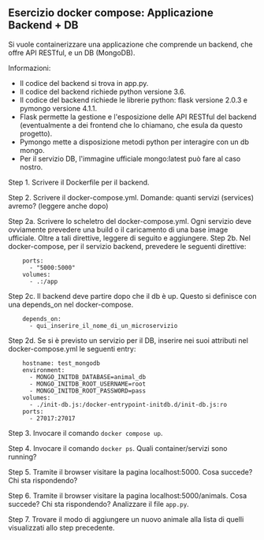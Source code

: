 ## Esercizio docker compose: Applicazione Backend + DB

Si vuole containerizzare una applicazione che comprende un backend, che offre API RESTful, e un DB (MongoDB).

Informazioni:
* Il codice del backend si trova in app.py.
* Il codice del backend richiede python versione 3.6.
* Il codice del backend richiede le librerie python: flask versione 2.0.3
e pymongo versione 4.1.1.
* Flask permette la gestione e l'esposizione delle API RESTful del backend (eventualmente a dei frontend che lo chiamano, che esula da questo progetto).
* Pymongo mette a disposizione metodi python per interagire con un db mongo.
* Per il servizio DB, l'immagine ufficiale mongo:latest può fare al caso nostro.

Step 1. Scrivere il Dockerfile per il backend.

Step 2. Scrivere il docker-compose.yml. Domande: quanti servizi (services) avremo? (leggere anche dopo)

Step 2a. Scrivere lo scheletro del docker-compose.yml. Ogni servizio deve ovviamente prevedere una build o il caricamento di una base image ufficiale. Oltre a tali direttive, leggere di seguito e aggiungere.
Step 2b. Nel docker-compose, per il servizio backend, prevedere le seguenti direttive:
```
    ports:
      - "5000:5000"
    volumes:
      - .:/app
```
Step 2c. Il backend deve partire dopo che il db è up. Questo si definisce con una depends_on nel docker-compose.
```
    depends_on:
      - qui_inserire_il_nome_di_un_microservizio
```
Step 2d. Se si è previsto un servizio per il DB, inserire nei suoi attributi nel docker-compose.yml le seguenti entry:
```
    hostname: test_mongodb
    environment:
      - MONGO_INITDB_DATABASE=animal_db
      - MONGO_INITDB_ROOT_USERNAME=root
      - MONGO_INITDB_ROOT_PASSWORD=pass
    volumes:
      - ./init-db.js:/docker-entrypoint-initdb.d/init-db.js:ro
    ports:
      - 27017:27017
```
Step 3. Invocare il comando ```docker compose up```.

Step 4. Invocare il comando ```docker ps```. Quali container/servizi sono running?

Step 5. Tramite il browser visitare la pagina localhost:5000. Cosa succede? Chi sta rispondendo?

Step 6. Tramite il browser visitare la pagina localhost:5000/animals. Cosa succede? Chi sta rispondendo? Analizzare il file ```app.py```.

Step 7. Trovare il modo di aggiungere un nuovo animale alla lista di quelli visualizzati allo step precedente.
